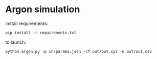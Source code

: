 # Argon simulation


install requirements:
```
pip install -r requirements.txt
```

to launch: 

```
python argon.py -p in/params.json -cf out/out.xyz -o out/out.csv
```